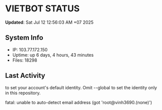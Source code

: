 # VIETBOT STATUS
**Updated**: Sat Jul 12 12:56:03 AM +07 2025

## System Info
- IP: 103.77.172.150
- Uptime: up 6 days, 4 hours, 43 minutes
- Files: 18298

## Last Activity

to set your account's default identity.
Omit --global to set the identity only in this repository.

fatal: unable to auto-detect email address (got 'root@vinh3690.(none)')
